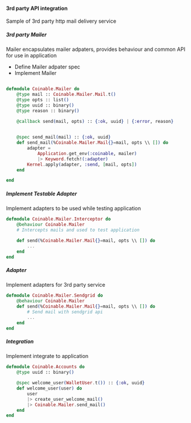 #### 3rd party API integration
Sample of 3rd party http mail delivery service 

##### 3rd party Mailer
Mailer encapsulates mailer adpaters, provides behaviour and 
common API for use in application

- Define Mailer adpater spec
- Implement Mailer

```elixir

defmodule Coinable.Mailer do
    @type mail :: Coinable.Mailer.Mail.t()
    @type opts :: list()
    @type uuid :: binary()
    @type reason :: binary()

    @callback send(mail, opts) :: {:ok, uuid} | {:error, reason}

    
    @spec send_mail(mail) :: {:ok, uuid}
    def send_mail(%Coinable.Mailer.Mail{}=mail, opts \\ []) do
        adapter = 
            Application.get_env(:coinable, mailer)
            |> Keyword.fetch!(:adapter)
        Kernel.apply(adapter, :send, [mail, opts])
    end

end
```

##### Implement Testable Adapter
Implement adapters to be used while testing application

```elixir
defmodule Coinable.Mailer.Interceptor do
    @behaviour Coinable.Mailer
    # Intercepts mails and used to test application

    def send(%Coinable.Mailer.Mail{}=mail, opts \\ []) do
        ...
    end
end
```

##### Adapter
Implement adapters for 3rd party service

```elixir
defmodule Coinable.Mailer.Sendgrid do
    @behaviour Coinable.Mailer
    def send(%Coinable.Mailer.Mail{}=mail, opts \\ []) do
        # Send mail with sendgrid api
        ...
    end
end
```


##### Integration
Implement integrate to application
```elixir
defmodule Coinable.Accounts do
    @type uuid :: binary()

    @spec welcome_user(WalletUser.t()) :: {:ok, uuid}
    def welcome_user(user) do
        user
        |> create_user_welcome_mail()
        |> Coinable.Mailer.send_mail()
    end
end
```
